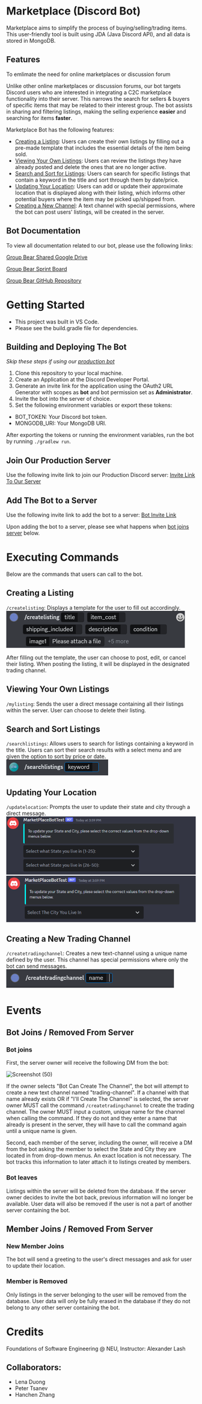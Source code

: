 # Marketplace (Discord Bot)
Marketplace aims to simplify the process of buying/selling/trading items. This user-friendly tool is built using JDA (Java Discord API), and all data is stored in MongoDB.
## Features
To emlimate the need for online marketplaces or discussion forum

Unlike other online marketplaces or discussion forums, our bot targets Discord users who are interested in integrating a C2C marketplace functionality into their server. This narrows the search for sellers & buyers of specific items that may be related to their interest group. The bot assists in sharing and filtering listings, making the selling experience <b>easier</b> and searching for items <b>faster</b>.

Marketplace Bot has the following features:
- [Creating a Listing](#creating-a-listing): Users can create their own listings by filling out a pre-made template that includes the essential details of the item being sold.
- [Viewing Your Own Listings](#viewing-your-own-listings): Users can review the listings they have already posted and delete the ones that are no longer active.
- [Search and Sort for Listings](#search-and-sort-listings): Users can search for specific listings that contain a keyword in the title and sort through them by date/price.
- [Updating Your Location](#updating-your-location): Users can add or update their approximate location that is displayed along with their listing, which informs other potential buyers where the item may be picked up/shipped from.
- [Creating a New Channel](#creating-a-new-trading-channel): A text channel with special permissions, where the bot can post users' listings, will be created in the server.

## Bot Documentation
To view all documentation related to our bot, please use the following links:

[Group Bear Shared Google Drive](https://drive.google.com/drive/folders/1Sn4PxEXHuTDNMWvR-0BYmb5M2VSLNGK6?usp=sharing)

[Group Bear Sprint Board](https://github.com/orgs/CS5500-S-2023/projects/65?query=is%3Aopen+sort%3Aupdated-desc)

[Group Bear GitHub Repository](https://github.com/CS5500-S-2023/team-bear)


# Getting Started
- This project was built in VS Code.
- Please see the build.gradle file for dependencies.
## Building and Deploying The Bot
<i> Skip these steps if using our [production bot](#join-our-production-server) </i>
1. Clone this repository to your local machine.
2. Create an Application at the Discord Developer Portal.
3. Generate an invite link for the application using the OAuth2 URL Generator with scopes as <b>bot</b> and bot permission set as <b>Administrator</b>.
4. Invite the bot into the server of choice.
5. Set the following environment variables or export these tokens:
- BOT_TOKEN: Your Discord bot token.
- MONGODB_URI: Your MongoDB URI.

After exporting the tokens or running the environment variables, run the bot by running `./gradlew run`.
## Join Our Production Server
Use the following invite link to join our Production Discord server: [Invite Link To Our Server](https://discord.gg/sFcdK3xj)

## Add The Bot to a Server
Use the following invite link to add the bot to a server: [Bot Invite Link](https://discord.com/api/oauth2/authorize?client_id=1093746738361270373&permissions=8&scope=bot)

Upon adding the bot to a server, please see what happens when [bot joins server](#bot-joins--removed-from-server) below.

# Executing Commands
Below are the commands that users can call to the bot.
## Creating a Listing
`/createlisting`: Displays a template for the user to fill out accordingly.<br>
![createListingCommand](images/createListingCommand.PNG)<br>

After filling out the template, the user can choose to post, edit, or cancel their listing. When posting the listing, it will be displayed in the designated trading channel.<br>

## Viewing Your Own Listings
`/mylisting`: Sends the user a direct message containing all their listings within the server. User can choose to delete their listing.
## Search and Sort Listings
`/searchlistings`: Allows users to search for listings containing a keyword in the title. Users can sort their search results with a select menu and are given the option to sort by price or date.
![searchCommand](images/searchCommand.PNG)
## Updating Your Location
`/updatelocation`: Prompts the user to update their state and city through a direct message.<br>
![updateLocationState](images/updateLocationStates.PNG)<br>
![updateLocationCity](images/updateLocationCity.PNG)
## Creating a New Trading Channel
`/createtradingchannel`: Creates a new text-channel using a unique name defined by the user. This channel has special permissions where only the bot can send messages.<br>
![createTradingChannel](images/createTradingChannel.PNG)
# Events
## Bot Joins / Removed From Server

### Bot joins

First, the server owner will receive the following DM from the bot:

![Screenshot (50)](https://user-images.githubusercontent.com/78775944/232926423-d039fda7-286d-4cd2-b9b9-d978e2218a4b.png)

If the owner selects "Bot Can Create The Channel", the bot will attempt to create a new text channel named "trading-channel". If a channel with that name already exists OR if "I'll Create The Channel" is selected, the server owner MUST call the command `/createtradingchannel` to create the trading channel. The owner MUST input a custom, unique name for the channel when calling the command. If they do not and they enter a name that already is present in the server, they will have to call the command again until a unique name is given.

Second, each member of the server, including the owner, will receive a DM from the bot asking the member to select the State and City they are located in from drop-down menus. An exact location is not necessary. The bot tracks this information to later attach it to listings created by members.

### Bot leaves

Listings within the server will be deleted from the database. If the server owner decides to invite the bot back, previous information will no longer be available. User data will also be removed if the user is not a part of another server containing the bot.
## Member Joins / Removed From Server
### New Member Joins
The bot will send a greeting to the user's direct messages and ask for user to update their location.

### Member is Removed
Only listings in the server belonging to the user will be removed from the database. User data will only be fully erased in the database if they do not belong to any other server containing the bot.

# Credits
Foundations of Software Engineering @ NEU, Instructor: Alexander Lash
## Collaborators:
- Lena Duong
- Peter Tsanev
- Hanchen Zhang
